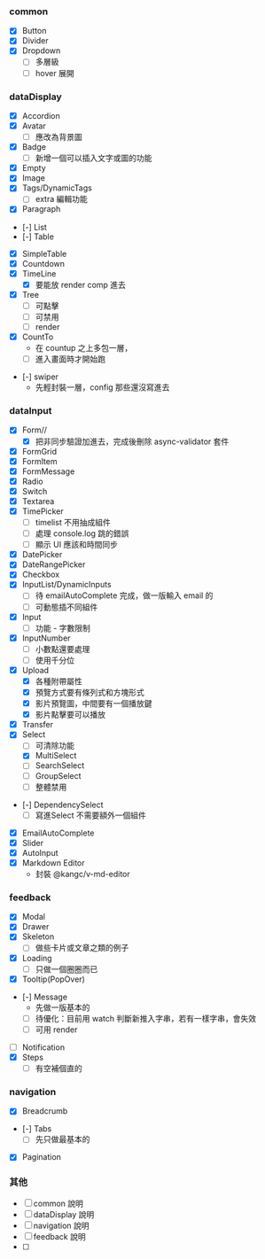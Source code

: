 ### common
- [x] Button
- [x] Divider
- [x] Dropdown
  - [ ] 多層級
  - [ ] hover 展開

### dataDisplay
- [x] Accordion
- [x] Avatar
  - [ ] 應改為背景圖
- [x] Badge
  - [ ] 新增一個可以插入文字或圖的功能
- [x] Empty
- [x] Image
- [x] Tags/DynamicTags
  - [ ] extra 編輯功能
- [x] Paragraph
- [-] List
- [-] Table
- [x] SimpleTable
- [x] Countdown
- [x] TimeLine
  - [x] 要能放 render comp 進去
- [x] Tree
  - [ ] 可點擊
  - [ ] 可禁用
  - [ ] render
- [x] CountTo 
  -  在 countup 之上多包一層，
  -  [ ] 進入畫面時才開始跑
- [-] swiper
  - 先輕封裝一層，config 那些還沒寫進去
### dataInput
- [x] Form//
  - [x] 把非同步驗證加進去，完成後刪除 async-validator 套件
- [x] FormGrid
- [x] FormItem
- [x] FormMessage
- [x] Radio
- [x] Switch
- [x] Textarea
- [x] TimePicker
  - [ ] timelist 不用抽成組件
  - [ ] 處理 console.log 跳的錯誤
  - [ ] 顯示 UI 應該和時間同步
- [x] DatePicker
- [x] DateRangePicker
- [x] Checkbox
- [x] InputList/DynamicInputs
  - [ ] 待 emailAutoComplete 完成，做一版輸入 email 的
  - [ ] 可動態插不同組件
- [x] Input
  - [ ] 功能 - 字數限制
- [x] InputNumber
  - [ ] 小數點還要處理
  - [ ] 使用千分位
- [x] Upload
  - [x] 各種附帶屬性
  - [x] 預覽方式要有條列式和方塊形式
  - [x] 影片預覽圖，中間要有一個播放鍵
  - [x] 影片點擊要可以播放
- [x] Transfer
- [x] Select
  - [ ] 可清除功能
  - [x] MultiSelect
  - [ ] SearchSelect
  - [ ] GroupSelect
  - [ ] 整體禁用
- [-] DependencySelect
  - [ ] 寫進Select 不需要額外一個組件
- [x] EmailAutoComplete
- [x] Slider
- [x] AutoInput
- [x] Markdown Editor
  - 封裝 @kangc/v-md-editor
### feedback
- [x] Modal
- [x] Drawer
- [x] Skeleton
  - [ ] 做些卡片或文章之類的例子
- [x] Loading
  - [ ] 只做一個圈圈而已
- [x] Tooltip(PopOver)
- [-] Message
  - 先做一版基本的
  - [ ] 待優化：目前用 watch 判斷新推入字串，若有一樣字串，會失效
  - [ ] 可用 render
- [ ] Notification
- [x] Steps
  - [ ] 有空補個直的
### navigation
- [x] Breadcrumb
- [-] Tabs
  - [ ] 先只做最基本的
- [x] Pagination


### 其他
- [ ] common 說明
- [ ] dataDisplay 說明
- [ ] navigation 說明
- [ ] feedback 說明
- [ ] 